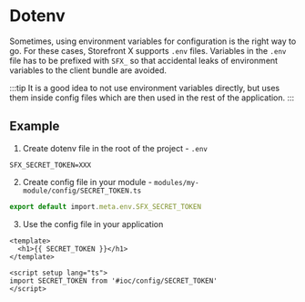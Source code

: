 # Dotenv

Sometimes, using environment variables for configuration is the right way to go. For these cases, Storefront X supports `.env` files. Variables in the `.env` file has to be prefixed with `SFX_` so that accidental leaks of environment variables to the client bundle are avoided.

:::tip
It is a good idea to not use environment variables directly, but uses them inside config files which are then used in the rest of the application.
:::

## Example

1. Create dotenv file in the root of the project - `.env`

```
SFX_SECRET_TOKEN=XXX
```

2. Create config file in your module - `modules/my-module/config/SECRET_TOKEN.ts`

```ts
export default import.meta.env.SFX_SECRET_TOKEN
```

3. Use the config file in your application

```vue
<template>
  <h1>{{ SECRET_TOKEN }}</h1>
</template>

<script setup lang="ts">
import SECRET_TOKEN from '#ioc/config/SECRET_TOKEN'
</script>
```
